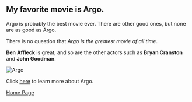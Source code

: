 ## My favorite movie is Argo. 

Argo is probably the best movie ever. There are other good ones, but none are as good as Argo. 

There is no question that _Argo is the greatest movie of all time_. 

**Ben Affleck** is great, and so are the other actors such as **Bryan Cranston** and **John Goodman**. 

![Argo](https://upload.wikimedia.org/wikipedia/en/e/e1/Argo2012Poster.jpg)



Click [here](https://en.wikipedia.org/wiki/Argo_(2012_film)) to learn more about Argo. 

[Home Page][home]

[home]: https://github.com/ros4ry/ros4ry/blob/main/README.md
